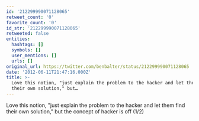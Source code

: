 ```yaml
---
id: '212299990071128065'
retweet_count: '0'
favorite_count: '0'
id_str: '212299990071128065'
retweeted: false
entities:
  hashtags: []
  symbols: []
  user_mentions: []
  urls: []
original_url: https://twitter.com/benbalter/status/212299990071128065
date: '2012-06-11T21:47:16.000Z'
title: >-
  Love this notion, "just explain the problem to the hacker and let them find
  their own solution," but…
---
```


Love this notion, "just explain the problem to the hacker and let them find their own solution," but the concept of hacker is off (1/2)